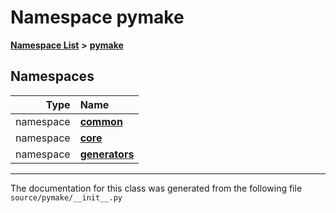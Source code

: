 
# Namespace pymake



[**Namespace List**](namespaces.md) **>** [**pymake**](namespacepymake.md)














## Namespaces

| Type | Name |
| ---: | :--- |
| namespace | [**common**](namespacepymake_1_1common.md) <br> |
| namespace | [**core**](namespacepymake_1_1core.md) <br> |
| namespace | [**generators**](namespacepymake_1_1generators.md) <br> |















------------------------------
The documentation for this class was generated from the following file `source/pymake/__init__.py`